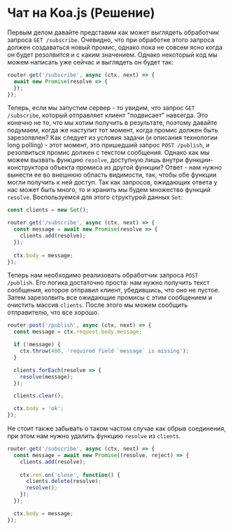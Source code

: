 # Чат на Koa.js (Решение)


Первым делом давайте представим как может выглядеть обработчик запроса `GET /subscribe`. Очевидно, 
что при обработке этого запроса должен создаваться новый промис, однако пока не совсем ясно когда он
будет резолвится и с каким значением. Однако некоторый код мы можем написать уже сейчас и выглядеть
он будет так:
```js
router.get('/subscribe', async (ctx, next) => {
  await new Promise(resolve => {
  });
});
```

Теперь, если мы запустим сервер - то увидим, что запрос `GET /subscribe`, который отправляет клиент
"подвисает" навсегда. Это конечно не то, что мы хотим получить в результате, поэтому давайте 
подумаем, когда же наступит тот момент, когда промис должен быть зарезолвлен? Как следует из условия
задачи (и описания технологии long polling) - этот момент, это пришедший запрос `POST /publish`, и 
резолвиться промис должен с текстом сообщения. Однако как мы можем вызвать функцию `resolve`, 
доступную лишь внутри функции-конструктора объекта промиса из другой функции? Ответ - нам нужно 
вынести ее во внешнюю область видимости, так, чтобы обе функции могли получить к ней доступ. Так как
запросов, ожидающих ответа у нас может быть много, то и хранить мы будем множество функций 
`resolve`. Воспользуемся для этого структурой данных `Set`:

```js
const clients = new Set();

router.get('/subscribe', async (ctx, next) => {
  const message = await new Promise(resolve => {
    clients.add(resolve);
  });
  
  ctx.body = message;
});
``` 


Теперь нам необходимо реализовать обработчик запроса `POST /publish`. Его логика достаточно проста: 
нам нужно получить текст сообщения, которое отправил клиент, убедившись, что оно не пустое. Затем 
зарезолвить все ожидающие промисы с этим сообщением и очистить массив `clients`. После этого мы 
можем сообщить отправителю, что все хорошо.

```js
router.post('/publish', async (ctx, next) => {
  const message = ctx.request.body.message;

  if (!message) {
    ctx.throw(400, 'required field `message` is missing');
  }

  clients.forEach(resolve => {
    resolve(message);
  });

  clients.clear();

  ctx.body = 'ok';
});
```


Не стоит также забывать о таком частом случае как обрыв соединения, при этом нам нужно удалить 
функцию `resolve` из `clients`.
```js
router.get('/subscribe', async (ctx, next) => {
  const message = await new Promise((resolve, reject) => {
    clients.add(resolve);
    
    ctx.res.on('close', function() {
      clients.delete(resolve);
      resolve();
    });
  });

  ctx.body = message;
});
```  
